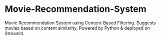 # Movie-Recommendation-System
Movie Recommendation System using Content-Based Filtering. Suggests movies based on content similarity. Powered by Python &amp; deployed on Streamlit.
